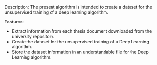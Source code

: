 Description: The present algorithm is intended to create a dataset for the unsupervised training of a deep learning algorithm.

Features:
- Extract information from each thesis document downloaded from the university repository.
- Create the dataset for the unsupervised training of a Deep Learning algorithm.
- Store the dataset information in an understandable file for the Deep Learning algorithm.